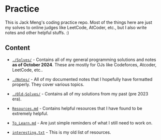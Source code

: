 # Practice

This is Jack Meng's coding practice repo. Most of the things here are just my solves to online judges like LeetCode, AtCoder, etc., but I also write notes and other helpful stuffs.
:)

## Content

* [`./Solves/`](./Solves/) - Contains all of my general programming solutions and notes **as of October 2024**. These are mostly for OJs like Codeforces, Atcoder, LeetCode, etc..

* [`./Notes/`](./Notes/) - All of my documented notes that I hopefully have formatted properly. They cover various topics.

* [`./Old-Solves/`](./Old-Solves/) - Contains all of my solutions from my past (pre 2023 era).

* [`Resources.md`](./Resources.md) - Contains helpful resources that I have found to be extremely helpful.

* [`To_Learn.md`](./To_Learn.md) - Are just simple reminders of what I still need to work on.

* [`interesting.txt`](./interesting.txt) - This is my old list of resources.
